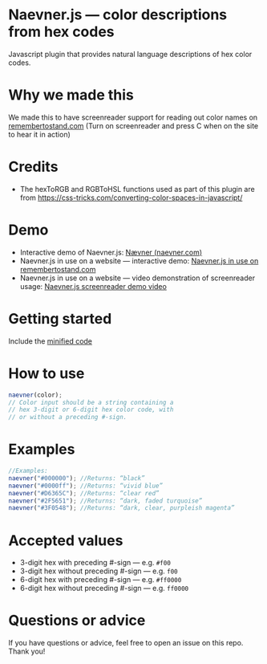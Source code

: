 # Naevner.js — color descriptions from hex codes
 Javascript plugin that provides natural language descriptions of hex color codes.
 
 # Why we made this
 We made this to have screenreader support for reading out color names on [remembertostand.com](https://remembertostand.com/) (Turn on screenreader and press C when on the site to hear it in action)
 
 # Credits
 * The hexToRGB and RGBToHSL functions used as part of this plugin are from https://css-tricks.com/converting-color-spaces-in-javascript/
 
 # Demo
 * Interactive demo of Naevner.js: [Nævner (naevner.com)](https://naevner.com/)
 * Naevner.js in use on a website — interactive demo: [Naevner.js in use on remembertostand.com](https://remembertostand.com/)
 * Naevner.js in use on a website — video demonstration of screenreader usage: [Naevner.js screenreader demo video](https://youtu.be/8kn6D_BuHYg)
 
 # Getting started
 Include the [minified code](https://github.com/samhaeng/naevner/blob/main/naevner-min.js)
 
 # How to use
 ```javascript
 naevner(color);
 // Color input should be a string containing a
 // hex 3-digit or 6-digit hex color code, with
 // or without a preceding #-sign.
 ```
 
 # Examples
 ```javascript
 //Examples:
 naevner("#000000"); //Returns: “black”
 naevner("#0000ff"); //Returns: “vivid blue”
 naevner("#D6365C"); //Returns: “clear red”
 naevner("#2F5651"); //Returns: “dark, faded turquoise”
 naevner("#3F0548"); //Returns: “dark, clear, purpleish magenta”
 ```
 # Accepted values
 * 3-digit hex with preceding #-sign — e.g. `#f00`
 * 3-digit hex without preceding #-sign — e.g. `f00`
 * 6-digit hex with preceding #-sign — e.g. `#ff0000`
 * 6-digit hex without preceding #-sign — e.g. `ff0000`

 # Questions or advice
 If you have questions or advice, feel free to open an issue on this repo. Thank you!
